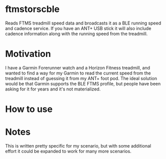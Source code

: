 # ftmstorscble
Reads FTMS treadmill speed data and broadcasts it as a BLE running speed and cadence service. If you have an ANT+ USB stick it will also include cadence information along with the running speed from the treadmill.

# Motivation
I have a Garmin Forerunner watch and a Horizon Fitness treadmill, and wanted to find a way for my Garmin to read the current speed from the treadmill instead of guessing it from my ANT+ foot pod. The ideal solution would be that Garmin supports the BLE FTMS profile, but people have been asking for it for years and it's not materialized.

# How to use


# Notes
This is written pretty specific for my scenario, but with some additional effort it could be expanded to work for many more scenarios.